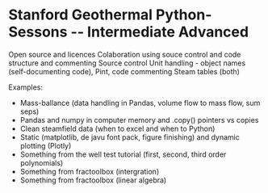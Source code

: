 # Stanford Geothermal Python-Sessons -- Intermediate Advanced

Open source and licences
Colaboration using souce control and code structure and commenting
Source control
Unit handling - object names (self-documenting code), Pint, code commenting
Steam tables (both)


Examples:
- Mass-ballance (data handling in Pandas, volume flow to mass flow, sum seps)
- Pandas and numpy in computer memory and .copy() pointers vs copies
- Clean steamfield data (when to excel and when to Python)
- Static (matplotlib, de javu font pack, figure finishing) and dynamic plotting (Plotly)
- Something from the well test tutorial (first, second, third order polynomials)
- Something from fractoolbox (intergration)
- Something from fractoolbox (linear algebra)
